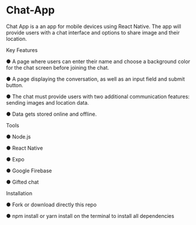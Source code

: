 # Chat-App

Chat App is a an app for mobile devices using React Native. The app will provide users with a chat interface and options to share image and their location.

Key Features

● A page where users can enter their name and choose a background color for the chat screen
before joining the chat.

● A page displaying the conversation, as well as an input field and submit button.

● The chat must provide users with two additional communication features: sending images
and location data.

● Data gets stored online and offline.

Tools

● Node.js

● React Native

● Expo

● Google Firebase

● Gifted chat

Installation

● Fork or download directly this repo

● npm install or yarn install on the terminal to install all dependencies
